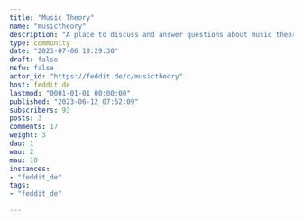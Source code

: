 ```yaml
---
title: "Music Theory" 
name: "musictheory"
description: "A place to discuss and answer questions about music theory. All instruments are welcome, no question is stupid!"
type: community
date: "2023-07-06 18:29:30"
draft: false
nsfw: false
actor_id: "https://feddit.de/c/musictheory"
host: feddit.de
lastmod: "0001-01-01 00:00:00"
published: "2023-06-12 07:52:09"
subscribers: 93
posts: 3
comments: 17
weight: 3
dau: 1
wau: 2
mau: 10
instances:
- "feddit_de"
tags: 
- "feddit_de"

---
```

